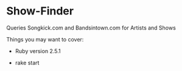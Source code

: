 # Show-Finder

Queries Songkick.com and Bandsintown.com for Artists and Shows

Things you may want to cover:

* Ruby version 2.5.1

* rake start
